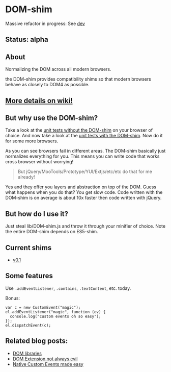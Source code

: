 # DOM-shim

Massive refactor in progress: See [dev][40]

## Status: alpha

## About

Normalizing the DOM across all modern browsers.

the DOM-shim provides compatibility shims so that modern browsers behave as closely to DOM4 as possible.

## [More details on wiki!][29]

## But why use the DOM-shim?

Take a look at the [unit tests without the DOM-shim][2] on your browser of choice. And now take a look at the [unit tests with the DOM-shim][3]. Now do it for some more browsers. 

As you can see browsers fail in different areas. The DOM-shim basically just normalizes everything for you. This means you can write code that works cross browser without worrying!

> But jQuery/MooTools/Prototype/YUI/Extjs/etc/etc do that for me already!

Yes and they offer you layers and abstraction on top of the DOM. Guess what happens when you do that? You get slow code. Code written with the DOM-shim is on average is about 10x faster then code written with jQuery.

## But how do I use it?

Just steal lib/DOM-shim.js and throw it through your minifier of choice. Note the entire DOM-shim depends on ES5-shim.

## Current shims

 - [v0.1][1]

## Some features

Use `.addEventListener`, `.contains`, `.textContent`, etc. today.

Bonus:

    var c = new CustomEvent("magic");
    el.addEventListener("magic", function (ev) {
      console.log("custom events oh so easy");
    });
    el.dispatchEvent(c);

## Related blog posts:

 - [DOM libraries][30]
 - [DOM Extension not always evil][31]
 - [Native Custom Events made easy][32]

  [1]: https://github.com/Raynos/DOM-shim/wiki/v0.1
  [2]: http://raynos.github.com/DOM-shim/test/compliance.html
  [3]: http://raynos.github.com/DOM-shim/test/test.html

  [29]: https://github.com/Raynos/DOM-shim/wiki
  [30]: http://raynos.org/blog/10/DOM-Libraries
  [31]: http://raynos.org/blog/8/DOM-Extension-is-not-always-evil
  [32]: http://raynos.org/blog/11/Native-Custom-events-made-easy
  
  [40]: https://github.com/Raynos/DOM-shim/tree/dev